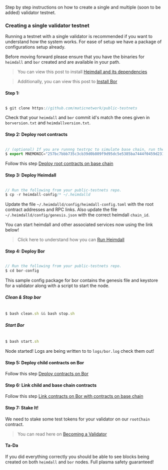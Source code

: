 Step by step instructions on how to create a single and multiple (soon to be added) validator testnet.

### Creating a single validator testnet

Running a testnet with a single validator is recommended if you want to understand how the system works. For ease of setup we have a package of configurations setup already. 

Before moving forward please ensure that you have the binaries for `heimdall` and `bor` created and are available in your path.

> You can view this post to install [Heimdall and its dependencies](../heimdall/install-heimdall/)

> Additionally, you can view this post to [Install Bor](../install-bor)

#### Step 1: 

```js

$ git clone https://github.com/maticnetwork/public-testnets

```

Check that your `heimdall` and `bor` commit id's match the ones given in `borversion.txt` and `heimdallversion.txt`.

#### Step 2: Deploy root contracts

```js

// (optional) If you are runnng testrpc to simulate base chain, run the below command to add your validator to testrpc instance
$ export MNEMONIC="257bc7bbb735c3cb39d0b809f9d95dc5e5385ba7444f0459d231cfd1f1f954ff"

```

Follow this step [Deploy root contracts on base chain](../validator-contracts/deploying-contracts/#step-1-deploy-root-contracts-on-base-chain)

#### Step 3: Deploy Heimdall

```js

// Run the following from your public-testnets repo.
$ cp -r heimdall-config/* ~/.heimdalld

```

Update the file `~/.heimdalld/config/heimdall-config.toml` with the root contract addresses and RPC links. Also update the file `~/.heimdalld/config/genesis.json` with the correct heimdall `chain_id`. 

You can start heimdall and other associated services now using the link below! 

> Click here to understand how you can [Run Heimdall](../heimdall/run-heimdall)


#### Step 4: Deploy Bor  

```js

// Run the following from your public-testnets repo.
$ cd bor-config

```

This sample config package for bor contains the genesis file and keystore for a validator along with a script to start the node.

##### Clean & Stop bor 

```js

$ bash clean.sh && bash stop.sh

```

##### Start Bor

```js

$ bash start.sh

```

Node started! Logs are being written to to `logs/bor.log` check them out! 

#### Step 5: Deploy child contracts on Bor 

Follow this step [Deploy contracts on Bor](../validator-contracts/deploying-contracts/#step-2-deploy-contracts-on-bor) 

#### Step 6: Link child and base chain contracts

Follow this step [Link contracts on Bor with contracts on base chain](../validator-contracts/deploying-contracts/#step-3-link-contracts-on-bor-with-contracts-on-base-chain)


#### Step 7: Stake It!

We need to stake some test tokens for your validator on our `rootChain` contract.

> You can read here on [Becoming a Validator](../validator-contracts/become-a-validator)

#### Ta-Da

If you did everything correctly you should be able to see blocks being created on both `heimdall` and `bor` nodes. Full plasma safety guaranteed! 
